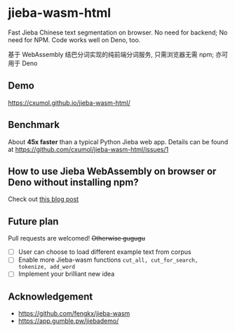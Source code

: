 # jieba-wasm-html
Fast Jieba Chinese text segmentation on browser. No need for backend; No need for NPM. Code works well on Deno, too.

基于 WebAssembly 结巴分词实现的纯前端分词服务, 只需浏览器无需 npm; 亦可用于 Deno

## Demo

https://cxumol.github.io/jieba-wasm-html/

## Benchmark

About **45x faster** than a typical Python Jieba web app. Details can be found at <https://github.com/cxumol/jieba-wasm-html/issues/1>

## How to use Jieba WebAssembly on browser or Deno without installing npm?

Check out [this blog post]()

## Future plan

Pull requests are welcomed! <s>Otherwise gugugu</s>

- [ ] User can choose to load different example text from corpus
- [ ] Enable more Jieba-wasm functions `cut_all, cut_for_search, tokenize, add_word`
- [ ] Implement your brilliant new idea

## Acknowledgement

- https://github.com/fengkx/jieba-wasm
- https://app.gumble.pw/jiebademo/
